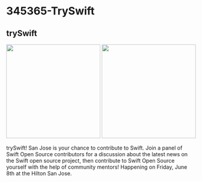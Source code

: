# 345365-TrySwift

## trySwift
<img src="https://cloud.githubusercontent.com/assets/4190298/23140345/534ae20c-f7b1-11e6-8584-b65aded1f59e.png" width=250>
<img src="https://cloud.githubusercontent.com/assets/4190298/23140344/53463e82-f7b1-11e6-8d84-c0cedcc930b1.png" width=250>


trySwift! San Jose is your chance to contribute to Swift. Join a panel of Swift Open Source contributors for a discussion about the latest news on the Swift open source project, then contribute to Swift Open Source yourself with the help of community mentors! Happening on Friday, June 8th at the Hilton San Jose.
